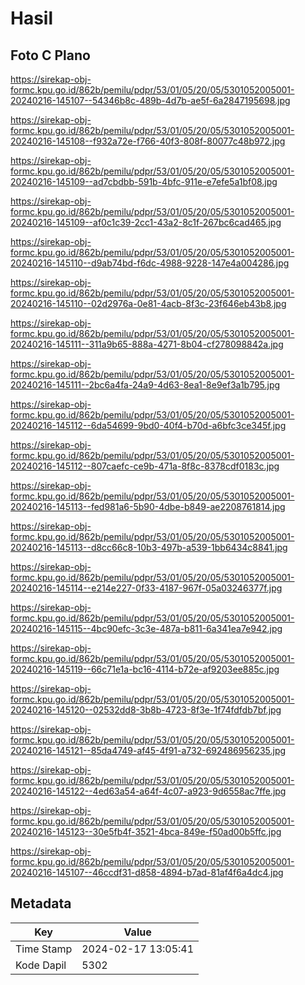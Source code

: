 # Hasil

## Foto C Plano

https://sirekap-obj-formc.kpu.go.id/862b/pemilu/pdpr/53/01/05/20/05/5301052005001-20240216-145107--54346b8c-489b-4d7b-ae5f-6a2847195698.jpg

https://sirekap-obj-formc.kpu.go.id/862b/pemilu/pdpr/53/01/05/20/05/5301052005001-20240216-145108--f932a72e-f766-40f3-808f-80077c48b972.jpg

https://sirekap-obj-formc.kpu.go.id/862b/pemilu/pdpr/53/01/05/20/05/5301052005001-20240216-145109--ad7cbdbb-591b-4bfc-911e-e7efe5a1bf08.jpg

https://sirekap-obj-formc.kpu.go.id/862b/pemilu/pdpr/53/01/05/20/05/5301052005001-20240216-145109--af0c1c39-2cc1-43a2-8c1f-267bc6cad465.jpg

https://sirekap-obj-formc.kpu.go.id/862b/pemilu/pdpr/53/01/05/20/05/5301052005001-20240216-145110--d9ab74bd-f6dc-4988-9228-147e4a004286.jpg

https://sirekap-obj-formc.kpu.go.id/862b/pemilu/pdpr/53/01/05/20/05/5301052005001-20240216-145110--02d2976a-0e81-4acb-8f3c-23f646eb43b8.jpg

https://sirekap-obj-formc.kpu.go.id/862b/pemilu/pdpr/53/01/05/20/05/5301052005001-20240216-145111--311a9b65-888a-4271-8b04-cf278098842a.jpg

https://sirekap-obj-formc.kpu.go.id/862b/pemilu/pdpr/53/01/05/20/05/5301052005001-20240216-145111--2bc6a4fa-24a9-4d63-8ea1-8e9ef3a1b795.jpg

https://sirekap-obj-formc.kpu.go.id/862b/pemilu/pdpr/53/01/05/20/05/5301052005001-20240216-145112--6da54699-9bd0-40f4-b70d-a6bfc3ce345f.jpg

https://sirekap-obj-formc.kpu.go.id/862b/pemilu/pdpr/53/01/05/20/05/5301052005001-20240216-145112--807caefc-ce9b-471a-8f8c-8378cdf0183c.jpg

https://sirekap-obj-formc.kpu.go.id/862b/pemilu/pdpr/53/01/05/20/05/5301052005001-20240216-145113--fed981a6-5b90-4dbe-b849-ae2208761814.jpg

https://sirekap-obj-formc.kpu.go.id/862b/pemilu/pdpr/53/01/05/20/05/5301052005001-20240216-145113--d8cc66c8-10b3-497b-a539-1bb6434c8841.jpg

https://sirekap-obj-formc.kpu.go.id/862b/pemilu/pdpr/53/01/05/20/05/5301052005001-20240216-145114--e214e227-0f33-4187-967f-05a03246377f.jpg

https://sirekap-obj-formc.kpu.go.id/862b/pemilu/pdpr/53/01/05/20/05/5301052005001-20240216-145115--4bc90efc-3c3e-487a-b811-6a341ea7e942.jpg

https://sirekap-obj-formc.kpu.go.id/862b/pemilu/pdpr/53/01/05/20/05/5301052005001-20240216-145119--66c71e1a-bc16-4114-b72e-af9203ee885c.jpg

https://sirekap-obj-formc.kpu.go.id/862b/pemilu/pdpr/53/01/05/20/05/5301052005001-20240216-145120--02532dd8-3b8b-4723-8f3e-1f74fdfdb7bf.jpg

https://sirekap-obj-formc.kpu.go.id/862b/pemilu/pdpr/53/01/05/20/05/5301052005001-20240216-145121--85da4749-af45-4f91-a732-692486956235.jpg

https://sirekap-obj-formc.kpu.go.id/862b/pemilu/pdpr/53/01/05/20/05/5301052005001-20240216-145122--4ed63a54-a64f-4c07-a923-9d6558ac7ffe.jpg

https://sirekap-obj-formc.kpu.go.id/862b/pemilu/pdpr/53/01/05/20/05/5301052005001-20240216-145123--30e5fb4f-3521-4bca-849e-f50ad00b5ffc.jpg

https://sirekap-obj-formc.kpu.go.id/862b/pemilu/pdpr/53/01/05/20/05/5301052005001-20240216-145107--46ccdf31-d858-4894-b7ad-81af4f6a4dc4.jpg


## Metadata

| Key        | Value               |
| ---------- | ------------------- |
| Time Stamp | 2024-02-17 13:05:41 |
| Kode Dapil | 5302                |



